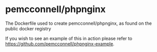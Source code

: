 pemcconnell/phpnginx
====================

The Dockerfile used to create pemcconnell/phpnginx, as found on the public docker registry

If you wish to see an example of this in action please refer to https://github.com/pemcconnell/phpnginx-example.
